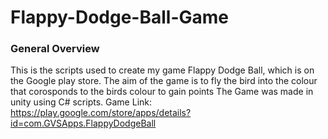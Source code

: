 # Flappy-Dodge-Ball-Game

### General Overview

This is the scripts used to create my game Flappy Dodge Ball, which is on the Google play store.
The aim of the game is to fly the bird into the colour that corosponds to the birds colour to gain points
The Game was made in unity using C# scripts.
Game Link: https://play.google.com/store/apps/details?id=com.GVSApps.FlappyDodgeBall
